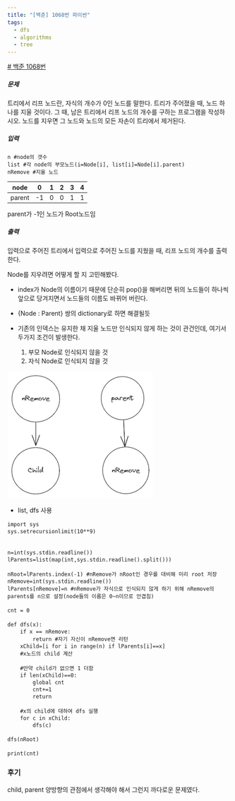 ```yaml
---
title: "[백준] 1068번 파이썬"
tags:
  - dfs
  - algorithms
  - tree
---
```


[# 백준 1068번](https://www.acmicpc.net/problem/1068)

##### 문제
트리에서 리프 노드란, 자식의 개수가 0인 노드를 말한다.
트리가 주어졌을 때, 노드 하나를 지울 것이다. 그 때, 남은 트리에서 리프 노드의 개수를 구하는 프로그램을 작성하시오. 노드를 지우면 그 노드와 노드의 모든 자손이 트리에서 제거된다.

##### 입력
```
n #node의 갯수
list #각 node의 부모노드(i=Node[i], list[i]=Node[i].parent)
nRemove #지울 노드
```

| node   | 0   | 1   | 2   | 3   | 4   |
| ------ | --- | --- | --- | --- | --- |
| parent | -1  | 0   | 0   | 1   | 1   |

parent가 -1인 노드가 Root노드임

##### 출력
입력으로 주어진 트리에서 입력으로 주어진 노드를 지웠을 때, 리프 노드의 개수를 출력한다.


Node를 지우려면 어떻게 할 지 고민해봤다.
- index가 Node의 이름이기 때문에 단순히 pop()을 해버리면 뒤의 노드들이 하나씩 앞으로 당겨지면서 노드들의 이름도 바뀌어 버린다.
- {Node : Parent} 쌍의 dictionary로 하면 해결될듯

- 기존의 인덱스는 유지한 채  지울 노드만 인식되지 않게 하는 것이 관건인데, 여기서 두가지 조건이 발생한다.
	1. 부모 Node로 인식되지 않을 것
	2. 자식 Node로 인식되지 않을 것



![](../images/1068.png)


- list, dfs 사용

```
import sys
sys.setrecursionlimit(10**9)


n=int(sys.stdin.readline())
lParents=list(map(int,sys.stdin.readline().split()))

nRoot=lParents.index(-1) #nRemove가 nRoot인 경우를 대비해 미리 root 저장
nRemove=int(sys.stdin.readline())
lParents[nRemove]=n #nRemove가 자식으로 인식되지 않게 하기 위해 nRemove의 parents를 n으로 설정(node들의 이름은 0~n이므로 안겹침)

cnt = 0

def dfs(x):
    if x == nRemove:
        return #자기 자신이 nRemove면 리턴
    xChild=[i for i in range(n) if lParents[i]==x]
    #x노드의 child 계산

	#만약 child가 없으면 1 더함
	if len(xChild)==0:
        global cnt
        cnt+=1
        return

	#x의 child에 대하여 dfs 실행
    for c in xChild:
        dfs(c)

dfs(nRoot)

print(cnt)

```


### 후기
child, parent 양방향의 관점에서 생각해야 해서 그런지 까다로운 문제였다.
